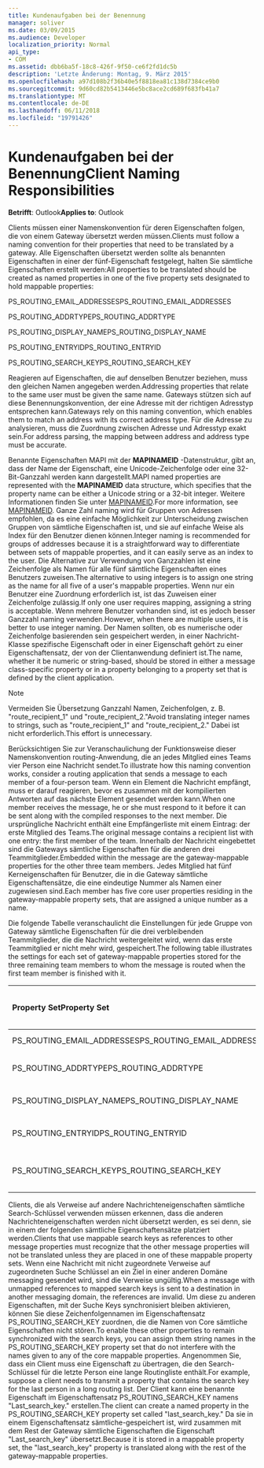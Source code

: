 ```yaml
---
title: Kundenaufgaben bei der Benennung
manager: soliver
ms.date: 03/09/2015
ms.audience: Developer
localization_priority: Normal
api_type:
- COM
ms.assetid: dbb6ba5f-18c8-426f-9f50-ce6f2fd1dc5b
description: 'Letzte Änderung: Montag, 9. März 2015'
ms.openlocfilehash: a97d108b2f36b40e5f8818ea81c138d7384ce9b0
ms.sourcegitcommit: 9d60cd82b5413446e5bc8ace2cd689f683fb41a7
ms.translationtype: MT
ms.contentlocale: de-DE
ms.lasthandoff: 06/11/2018
ms.locfileid: "19791426"
---
```

# <a name="client-naming-responsibilities"></a><span data-ttu-id="d20c8-103">Kundenaufgaben bei der Benennung</span><span class="sxs-lookup"><span data-stu-id="d20c8-103">Client Naming Responsibilities</span></span>

  
  
<span data-ttu-id="d20c8-104">**Betrifft**: Outlook</span><span class="sxs-lookup"><span data-stu-id="d20c8-104">**Applies to**: Outlook</span></span> 
  
<span data-ttu-id="d20c8-105">Clients müssen einer Namenskonvention für deren Eigenschaften folgen, die von einem Gateway übersetzt werden müssen.</span><span class="sxs-lookup"><span data-stu-id="d20c8-105">Clients must follow a naming convention for their properties that need to be translated by a gateway.</span></span> <span data-ttu-id="d20c8-106">Alle Eigenschaften übersetzt werden sollte als benannten Eigenschaften in einer der fünf-Eigenschaft festgelegt, halten Sie sämtliche Eigenschaften erstellt werden:</span><span class="sxs-lookup"><span data-stu-id="d20c8-106">All properties to be translated should be created as named properties in one of the five property sets designated to hold mappable properties:</span></span>
  
<span data-ttu-id="d20c8-107">PS_ROUTING_EMAIL_ADDRESSES</span><span class="sxs-lookup"><span data-stu-id="d20c8-107">PS_ROUTING_EMAIL_ADDRESSES</span></span>
  
<span data-ttu-id="d20c8-108">PS_ROUTING_ADDRTYPE</span><span class="sxs-lookup"><span data-stu-id="d20c8-108">PS_ROUTING_ADDRTYPE</span></span>
  
<span data-ttu-id="d20c8-109">PS_ROUTING_DISPLAY_NAME</span><span class="sxs-lookup"><span data-stu-id="d20c8-109">PS_ROUTING_DISPLAY_NAME</span></span>
  
<span data-ttu-id="d20c8-110">PS_ROUTING_ENTRYID</span><span class="sxs-lookup"><span data-stu-id="d20c8-110">PS_ROUTING_ENTRYID</span></span>
  
<span data-ttu-id="d20c8-111">PS_ROUTING_SEARCH_KEY</span><span class="sxs-lookup"><span data-stu-id="d20c8-111">PS_ROUTING_SEARCH_KEY</span></span>
  
<span data-ttu-id="d20c8-112">Reagieren auf Eigenschaften, die auf denselben Benutzer beziehen, muss den gleichen Namen angegeben werden.</span><span class="sxs-lookup"><span data-stu-id="d20c8-112">Addressing properties that relate to the same user must be given the same name.</span></span> <span data-ttu-id="d20c8-113">Gateways stützen sich auf diese Benennungskonvention, der eine Adresse mit der richtigen Adresstyp entsprechen kann.</span><span class="sxs-lookup"><span data-stu-id="d20c8-113">Gateways rely on this naming convention, which enables them to match an address with its correct address type.</span></span> <span data-ttu-id="d20c8-114">Für die Adresse zu analysieren, muss die Zuordnung zwischen Adresse und Adresstyp exakt sein.</span><span class="sxs-lookup"><span data-stu-id="d20c8-114">For address parsing, the mapping between address and address type must be accurate.</span></span>
  
<span data-ttu-id="d20c8-115">Benannte Eigenschaften MAPI mit der **MAPINAMEID** -Datenstruktur, gibt an, dass der Name der Eigenschaft, eine Unicode-Zeichenfolge oder eine 32-Bit-Ganzzahl werden kann dargestellt.</span><span class="sxs-lookup"><span data-stu-id="d20c8-115">MAPI named properties are represented with the **MAPINAMEID** data structure, which specifies that the property name can be either a Unicode string or a 32-bit integer.</span></span> <span data-ttu-id="d20c8-116">Weitere Informationen finden Sie unter [MAPINAMEID](mapinameid.md).</span><span class="sxs-lookup"><span data-stu-id="d20c8-116">For more information, see [MAPINAMEID](mapinameid.md).</span></span> <span data-ttu-id="d20c8-117">Ganze Zahl naming wird für Gruppen von Adressen empfohlen, da es eine einfache Möglichkeit zur Unterscheidung zwischen Gruppen von sämtliche Eigenschaften ist, und sie auf einfache Weise als Index für den Benutzer dienen können.</span><span class="sxs-lookup"><span data-stu-id="d20c8-117">Integer naming is recommended for groups of addresses because it is a straightforward way to differentiate between sets of mappable properties, and it can easily serve as an index to the user.</span></span> <span data-ttu-id="d20c8-118">Die Alternative zur Verwendung von Ganzzahlen ist eine Zeichenfolge als Namen für alle fünf sämtliche Eigenschaften eines Benutzers zuweisen.</span><span class="sxs-lookup"><span data-stu-id="d20c8-118">The alternative to using integers is to assign one string as the name for all five of a user's mappable properties.</span></span> <span data-ttu-id="d20c8-119">Wenn nur ein Benutzer eine Zuordnung erforderlich ist, ist das Zuweisen einer Zeichenfolge zulässig.</span><span class="sxs-lookup"><span data-stu-id="d20c8-119">If only one user requires mapping, assigning a string is acceptable.</span></span> <span data-ttu-id="d20c8-120">Wenn mehrere Benutzer vorhanden sind, ist es jedoch besser Ganzzahl naming verwenden.</span><span class="sxs-lookup"><span data-stu-id="d20c8-120">However, when there are multiple users, it is better to use integer naming.</span></span> <span data-ttu-id="d20c8-121">Der Namen sollten, ob es numerische oder Zeichenfolge basierenden sein gespeichert werden, in einer Nachricht-Klasse spezifische Eigenschaft oder in einer Eigenschaft gehört zu einer Eigenschaftensatz, der von der Clientanwendung definiert ist.</span><span class="sxs-lookup"><span data-stu-id="d20c8-121">The name, whether it be numeric or string-based, should be stored in either a message class-specific property or in a property belonging to a property set that is defined by the client application.</span></span> 
  
> [!NOTE]
> <span data-ttu-id="d20c8-122">Vermeiden Sie Übersetzung Ganzzahl Namen, Zeichenfolgen, z. B. "route_recipient_1" und "route_recipient_2."</span><span class="sxs-lookup"><span data-stu-id="d20c8-122">Avoid translating integer names to strings, such as "route_recipient_1" and "route_recipient_2."</span></span> <span data-ttu-id="d20c8-123">Dabei ist nicht erforderlich.</span><span class="sxs-lookup"><span data-stu-id="d20c8-123">This effort is unnecessary.</span></span> 
  
<span data-ttu-id="d20c8-124">Berücksichtigen Sie zur Veranschaulichung der Funktionsweise dieser Namenskonvention routing-Anwendung, die an jedes Mitglied eines Teams vier Person eine Nachricht sendet.</span><span class="sxs-lookup"><span data-stu-id="d20c8-124">To illustrate how this naming convention works, consider a routing application that sends a message to each member of a four-person team.</span></span> <span data-ttu-id="d20c8-125">Wenn ein Element die Nachricht empfängt, muss er darauf reagieren, bevor es zusammen mit der kompilierten Antworten auf das nächste Element gesendet werden kann.</span><span class="sxs-lookup"><span data-stu-id="d20c8-125">When one member receives the message, he or she must respond to it before it can be sent along with the compiled responses to the next member.</span></span> <span data-ttu-id="d20c8-126">Die ursprüngliche Nachricht enthält eine Empfängerliste mit einem Eintrag: der erste Mitglied des Teams.</span><span class="sxs-lookup"><span data-stu-id="d20c8-126">The original message contains a recipient list with one entry: the first member of the team.</span></span> <span data-ttu-id="d20c8-127">Innerhalb der Nachricht eingebettet sind die Gateways sämtliche Eigenschaften für die anderen drei Teammitglieder.</span><span class="sxs-lookup"><span data-stu-id="d20c8-127">Embedded within the message are the gateway-mappable properties for the other three team members.</span></span> <span data-ttu-id="d20c8-128">Jedes Mitglied hat fünf Kerneigenschaften für Benutzer, die in die Gateway sämtliche Eigenschaftensätze, die eine eindeutige Nummer als Namen einer zugewiesen sind.</span><span class="sxs-lookup"><span data-stu-id="d20c8-128">Each member has five core user properties residing in the gateway-mappable property sets, that are assigned a unique number as a name.</span></span> 
  
<span data-ttu-id="d20c8-129">Die folgende Tabelle veranschaulicht die Einstellungen für jede Gruppe von Gateway sämtliche Eigenschaften für die drei verbleibenden Teammitglieder, die die Nachricht weitergeleitet wird, wenn das erste Teammitglied er nicht mehr wird, gespeichert.</span><span class="sxs-lookup"><span data-stu-id="d20c8-129">The following table illustrates the settings for each set of gateway-mappable properties stored for the three remaining team members to whom the message is routed when the first team member is finished with it.</span></span>
  
|<span data-ttu-id="d20c8-130">**Property Set**</span><span class="sxs-lookup"><span data-stu-id="d20c8-130">**Property Set**</span></span>|<span data-ttu-id="d20c8-131">**Zweite Team <br/> Member**</span><span class="sxs-lookup"><span data-stu-id="d20c8-131">**Second Team  <br/> Member**</span></span>|<span data-ttu-id="d20c8-132">**Drittes Team <br/> Member**</span><span class="sxs-lookup"><span data-stu-id="d20c8-132">**Third Team  <br/> Member**</span></span>|<span data-ttu-id="d20c8-133">**Vierte Team <br/> Member**</span><span class="sxs-lookup"><span data-stu-id="d20c8-133">**Fourth Team  <br/> Member**</span></span>|
|:-----|:-----|:-----|:-----|
|<span data-ttu-id="d20c8-134">PS_ROUTING_EMAIL_ADDRESSES</span><span class="sxs-lookup"><span data-stu-id="d20c8-134">PS_ROUTING_EMAIL_ADDRESSES</span></span>  <br/> |<span data-ttu-id="d20c8-135">Adresse = 0</span><span class="sxs-lookup"><span data-stu-id="d20c8-135">Address = 0</span></span>  <br/> |<span data-ttu-id="d20c8-136">Adresse = 1</span><span class="sxs-lookup"><span data-stu-id="d20c8-136">Address = 1</span></span>  <br/> |<span data-ttu-id="d20c8-137">Adresse = 2</span><span class="sxs-lookup"><span data-stu-id="d20c8-137">Address = 2</span></span>  <br/> |
|<span data-ttu-id="d20c8-138">PS_ROUTING_ADDRTYPE</span><span class="sxs-lookup"><span data-stu-id="d20c8-138">PS_ROUTING_ADDRTYPE</span></span>  <br/> |<span data-ttu-id="d20c8-139">Adresstyp = 0</span><span class="sxs-lookup"><span data-stu-id="d20c8-139">Address type = 0</span></span>  <br/> |<span data-ttu-id="d20c8-140">Adresstyp = 1</span><span class="sxs-lookup"><span data-stu-id="d20c8-140">Address type = 1</span></span>  <br/> |<span data-ttu-id="d20c8-141">Adresstyp = 2</span><span class="sxs-lookup"><span data-stu-id="d20c8-141">Address type = 2</span></span>  <br/> |
|<span data-ttu-id="d20c8-142">PS_ROUTING_DISPLAY_NAME</span><span class="sxs-lookup"><span data-stu-id="d20c8-142">PS_ROUTING_DISPLAY_NAME</span></span>  <br/> |<span data-ttu-id="d20c8-143">Anzeigename = 0</span><span class="sxs-lookup"><span data-stu-id="d20c8-143">Display name = 0</span></span>  <br/> |<span data-ttu-id="d20c8-144">Anzeigename = 1</span><span class="sxs-lookup"><span data-stu-id="d20c8-144">Display name = 1</span></span>  <br/> |<span data-ttu-id="d20c8-145">Anzeigename = 2</span><span class="sxs-lookup"><span data-stu-id="d20c8-145">Display name = 2</span></span>  <br/> |
|<span data-ttu-id="d20c8-146">PS_ROUTING_ENTRYID</span><span class="sxs-lookup"><span data-stu-id="d20c8-146">PS_ROUTING_ENTRYID</span></span>  <br/> |<span data-ttu-id="d20c8-147">Eintrags-ID = 0</span><span class="sxs-lookup"><span data-stu-id="d20c8-147">Entry identifier = 0</span></span>  <br/> |<span data-ttu-id="d20c8-148">Eintrags-ID = 1</span><span class="sxs-lookup"><span data-stu-id="d20c8-148">Entry identifier = 1</span></span>  <br/> |<span data-ttu-id="d20c8-149">Eintrags-ID = 2</span><span class="sxs-lookup"><span data-stu-id="d20c8-149">Entry identifier = 2</span></span>  <br/> |
|<span data-ttu-id="d20c8-150">PS_ROUTING_SEARCH_KEY</span><span class="sxs-lookup"><span data-stu-id="d20c8-150">PS_ROUTING_SEARCH_KEY</span></span>  <br/> |<span data-ttu-id="d20c8-151">Suche Schlüssel = 0</span><span class="sxs-lookup"><span data-stu-id="d20c8-151">Search key = 0</span></span>  <br/> |<span data-ttu-id="d20c8-152">Suche Schlüssel = 1</span><span class="sxs-lookup"><span data-stu-id="d20c8-152">Search key = 1</span></span>  <br/> |<span data-ttu-id="d20c8-153">Suche Schlüssel = 2</span><span class="sxs-lookup"><span data-stu-id="d20c8-153">Search key = 2</span></span>  <br/> |
   
<span data-ttu-id="d20c8-154">Clients, die als Verweise auf andere Nachrichteneigenschaften sämtliche Search-Schlüssel verwenden müssen erkennen, dass die anderen Nachrichteneigenschaften werden nicht übersetzt werden, es sei denn, sie in einem der folgenden sämtliche Eigenschaftensätze platziert werden.</span><span class="sxs-lookup"><span data-stu-id="d20c8-154">Clients that use mappable search keys as references to other message properties must recognize that the other message properties will not be translated unless they are placed in one of these mappable property sets.</span></span> <span data-ttu-id="d20c8-155">Wenn eine Nachricht mit nicht zugeordnete Verweise auf zugeordneten Suche Schlüssel an ein Ziel in einer anderen Domäne messaging gesendet wird, sind die Verweise ungültig.</span><span class="sxs-lookup"><span data-stu-id="d20c8-155">When a message with unmapped references to mapped search keys is sent to a destination in another messaging domain, the references are invalid.</span></span> <span data-ttu-id="d20c8-156">Um diese zu anderen Eigenschaften, mit der Suche Keys synchronisiert bleiben aktivieren, können Sie diese Zeichenfolgennamen im Eigenschaftensatz PS_ROUTING_SEARCH_KEY zuordnen, die die Namen von Core sämtliche Eigenschaften nicht stören.</span><span class="sxs-lookup"><span data-stu-id="d20c8-156">To enable these other properties to remain synchronized with the search keys, you can assign them string names in the PS_ROUTING_SEARCH_KEY property set that do not interfere with the names given to any of the core mappable properties.</span></span> <span data-ttu-id="d20c8-157">Angenommen Sie, dass ein Client muss eine Eigenschaft zu übertragen, die den Search-Schlüssel für die letzte Person eine lange Routingliste enthält.</span><span class="sxs-lookup"><span data-stu-id="d20c8-157">For example, suppose a client needs to transmit a property that contains the search key for the last person in a long routing list.</span></span> <span data-ttu-id="d20c8-158">Der Client kann eine benannte Eigenschaft im Eigenschaftensatz PS_ROUTING_SEARCH_KEY namens "Last_search_key." erstellen.</span><span class="sxs-lookup"><span data-stu-id="d20c8-158">The client can create a named property in the PS_ROUTING_SEARCH_KEY property set called "last_search_key."</span></span> <span data-ttu-id="d20c8-159">Da sie in einem Eigenschaftensatz sämtliche-gespeichert ist, wird zusammen mit dem Rest der Gateway sämtliche Eigenschaften die Eigenschaft "Last_search_key" übersetzt.</span><span class="sxs-lookup"><span data-stu-id="d20c8-159">Because it is stored in a mappable property set, the "last_search_key" property is translated along with the rest of the gateway-mappable properties.</span></span>
  

